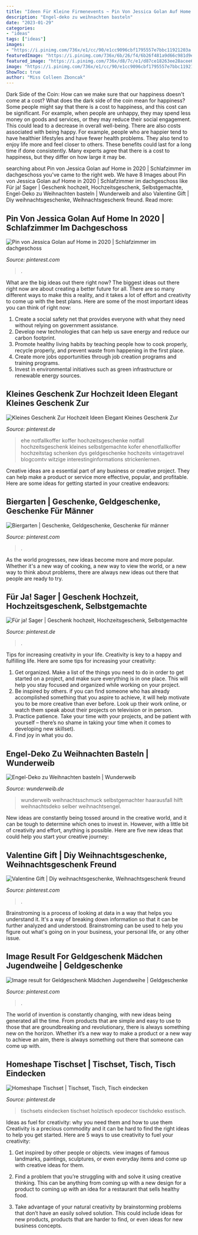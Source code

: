```yaml
---
title: "Ideen Für Kleine Firmenevents ~ Pin Von Jessica Golan Auf Home In 2020"
description: "Engel-deko zu weihnachten basteln"
date: "2023-01-29"
categories:
- "ideas"
tags: ["ideas"]
images:
- "https://i.pinimg.com/736x/e1/cc/90/e1cc9096cbf1795557e7bbc11921203a.jpg"
featuredImage: "https://i.pinimg.com/736x/6b/26/f4/6b26f481a9d66c981d9e97e0ef6a7ece.jpg"
featured_image: "https://i.pinimg.com/736x/d8/7c/e1/d87ce18263ee28acee6b2844c9ee5272.jpg"
image: "https://i.pinimg.com/736x/e1/cc/90/e1cc9096cbf1795557e7bbc11921203a.jpg"
ShowToc: true
author: "Miss Colleen Zboncak"
---
```



Dark Side of the Coin: How can we make sure that our happiness doesn't come at a cost?
What does the dark side of the coin mean for happiness?
Some people might say that there is a cost to happiness, and this cost can be significant. For example, when people are unhappy, they may spend less money on goods and services, or they may reduce their social engagement. This could lead to a decrease in overall well-being.
There are also costs associated with being happy. For example, people who are happier tend to have healthier lifestyles and have fewer health problems. They also tend to enjoy life more and feel closer to others. These benefits could last for a long time if done consistently.
Many experts agree that there is a cost to happiness, but they differ on how large it may be.

	

		
searching about Pin von Jessica Golan auf Home in 2020 | Schlafzimmer im dachgeschoss you've came to the right web. We have 8 Images about Pin von Jessica Golan auf Home in 2020 | Schlafzimmer im dachgeschoss like Für ja! Sager | Geschenk hochzeit, Hochzeitsgeschenk, Selbstgemachte, Engel-Deko zu Weihnachten basteln | Wunderweib and also Valentine Gift | Diy weihnachtsgeschenke, Weihnachtsgeschenk freund. Read more:
		
    
## Pin Von Jessica Golan Auf Home In 2020 | Schlafzimmer Im Dachgeschoss

<img loading=lazy src="https://i.pinimg.com/736x/ed/a5/12/eda5129ee0900423f355f7d8b02a8544.jpg" onerror="this.onerror=null;this.src='https://tse3.mm.bing.net/th?id=OIP.tn82OnEousqbjt0XZKhK-wHaLK&amp;pid=15.1';" alt="Pin von Jessica Golan auf Home in 2020 | Schlafzimmer im dachgeschoss">

_Source: pinterest.com_

>. 

	

What are the big ideas out there right now?
The biggest ideas out there right now are about creating a better future for all. There are so many different ways to make this a reality, and it takes a lot of effort and creativity to come up with the best plans. Here are some of the most important ideas you can think of right now:
1. Create a social safety net that provides everyone with what they need without relying on government assistance.
2. Develop new technologies that can help us save energy and reduce our carbon footprint. 
3. Promote healthy living habits by teaching people how to cook properly, recycle properly, and prevent waste from happening in the first place. 
4. Create more jobs opportunities through job creation programs and training programs. 
5. Invest in environmental initiatives such as green infrastructure or renewable energy sources.

    
## Kleines Geschenk Zur Hochzeit Ideen Elegant Kleines Geschenk Zur

<img loading=lazy src="https://i.pinimg.com/736x/6b/26/f4/6b26f481a9d66c981d9e97e0ef6a7ece.jpg" onerror="this.onerror=null;this.src='https://tse4.mm.bing.net/th?id=OIP.e0qKCeLUv88xKK1_SyQ1qQHaJ7&amp;pid=15.1';" alt="Kleines Geschenk Zur Hochzeit Ideen Elegant Kleines Geschenk Zur">

_Source: pinterest.de_

>ehe notfallkoffer koffer hochzeitsgeschenke notfall hochzeitsgeschenk kleines selbstgemachte kofer ehenotfallkoffer hochzeitstag schenken dys geldgeschenke hochzeits vintagetravel blogcomtv witzige interestinginformations strickenlernen. 

	

Creative ideas are a essential part of any business or creative project. They can help make a product or service more effective, popular, and profitable. Here are some ideas for getting started in your creative endeavors:

    
## Biergarten | Geschenke, Geldgeschenke, Geschenke Für Männer

<img loading=lazy src="https://i.pinimg.com/736x/e1/cc/90/e1cc9096cbf1795557e7bbc11921203a.jpg" onerror="this.onerror=null;this.src='https://tse2.mm.bing.net/th?id=OIP.o1Rq63-1ZSX4XYF0wVJrLQHaJ3&amp;pid=15.1';" alt="Biergarten | Geschenke, Geldgeschenke, Geschenke für männer">

_Source: pinterest.com_

>. 

	

As the world progresses, new ideas become more and more popular. Whether it's a new way of cooking, a new way to view the world, or a new way to think about problems, there are always new ideas out there that people are ready to try.

    
## Für Ja! Sager | Geschenk Hochzeit, Hochzeitsgeschenk, Selbstgemachte

<img loading=lazy src="https://i.pinimg.com/736x/03/99/cc/0399ccd9ce9b8c23189df07fd7f53006.jpg" onerror="this.onerror=null;this.src='https://tse1.mm.bing.net/th?id=OIP.wxPLwyLB-aIcIFZIcUhVvQHaK_&amp;pid=15.1';" alt="Für ja! Sager | Geschenk hochzeit, Hochzeitsgeschenk, Selbstgemachte">

_Source: pinterest.de_

>. 

	

Tips for increasing creativity in your life.
Creativity is key to a happy and fulfilling life. Here are some tips for increasing your creativity: 
1. Get organized. Make a list of the things you need to do in order to get started on a project, and make sure everything is in one place. This will help you stay focused and organized while working on your project. 
2. Be inspired by others. if you can find someone who has already accomplished something that you aspire to achieve, it will help motivate you to be more creative than ever before. Look up their work online, or watch them speak about their projects on television or in person. 
3. Practice patience. Take your time with your projects, and be patient with yourself – there’s no shame in taking your time when it comes to developing new skillset). 
4. Find joy in what you do.

    
## Engel-Deko Zu Weihnachten Basteln | Wunderweib

<img loading=lazy src="https://images.wunderweib.de/engel-deko-weihnachten,id=bc518507,b=wunderweib,w=1600,rm=sk.jpeg" onerror="this.onerror=null;this.src='https://tse4.mm.bing.net/th?id=OIP.ypxiyI3-wgOf7BGsxmRRlQHaJ3&amp;pid=15.1';" alt="Engel-Deko zu Weihnachten basteln | Wunderweib">

_Source: wunderweib.de_

>wunderweib weihnachtsschmuck selbstgemachter haarausfall hilft weihnachtsdeko selber weihnachtsengel. 

	

New ideas are constantly being tossed around in the creative world, and it can be tough to determine which ones to invest in. However, with a little bit of creativity and effort, anything is possible. Here are five new ideas that could help you start your creative journey:  

    
## Valentine Gift | Diy Weihnachtsgeschenke, Weihnachtsgeschenk Freund

<img loading=lazy src="https://i.pinimg.com/736x/7c/43/46/7c4346d65f1971d17a2bc7d483d2bc4d.jpg" onerror="this.onerror=null;this.src='https://tse4.mm.bing.net/th?id=OIP.euYU3b74_p6XRqQj5LW91QHaNK&amp;pid=15.1';" alt="Valentine Gift | Diy weihnachtsgeschenke, Weihnachtsgeschenk freund">

_Source: pinterest.com_

>. 

	

Brainstroming is a process of looking at data in a way that helps you understand it. It's a way of breaking down information so that it can be further analyzed and understood. Brainstroming can be used to help you figure out what's going on in your business, your personal life, or any other issue.

    
## Image Result For Geldgeschenk Mädchen Jugendweihe | Geldgeschenke

<img loading=lazy src="https://i.pinimg.com/736x/d8/7c/e1/d87ce18263ee28acee6b2844c9ee5272.jpg" onerror="this.onerror=null;this.src='https://tse4.mm.bing.net/th?id=OIP.qLHGBSiejsInqlny687XxAHaJ3&amp;pid=15.1';" alt="Image result for Geldgeschenk Mädchen Jugendweihe | Geldgeschenke">

_Source: pinterest.com_

>. 

	

The world of invention is constantly changing, with new ideas being generated all the time. From products that are simple and easy to use to those that are groundbreaking and revolutionary, there is always something new on the horizon. Whether it’s a new way to make a product or a new way to achieve an aim, there is always something out there that someone can come up with.

    
## Homeshape Tischset | Tischset, Tisch, Tisch Eindecken

<img loading=lazy src="https://i.pinimg.com/736x/ba/29/40/ba29406c7d85f98c2f869d48336f09a6.jpg" onerror="this.onerror=null;this.src='https://tse1.mm.bing.net/th?id=OIP.4xxJk8kl3sgnQ_Rt3RMflAHaLH&amp;pid=15.1';" alt="Homeshape Tischset | Tischset, Tisch, Tisch eindecken">

_Source: pinterest.de_

>tischsets eindecken tischset holztisch epodecor tischdeko esstisch. 

	

Ideas as fuel for creativity: why you need them and how to use them
Creativity is a precious commodity and it can be hard to find the right ideas to help you get started. Here are 5 ways to use creativity to fuel your creativity:
1. Get inspired by other people or objects. view images of famous landmarks, paintings, sculptures, or even everyday items and come up with creative ideas for them.

2. Find a problem that you’re struggling with and solve it using creative thinking. This can be anything from coming up with a new design for a product to coming up with an idea for a restaurant that sells healthy food.

3. Take advantage of your natural creativity by brainstorming problems that don’t have an easily solved solution. This could include ideas for new products, products that are harder to find, or even ideas for new business concepts.


